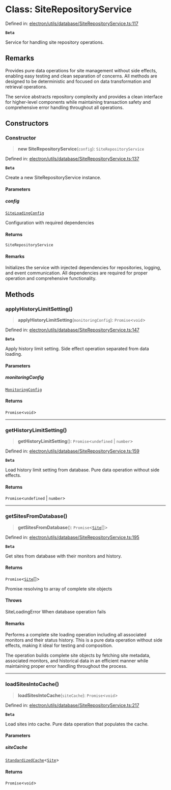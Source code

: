 # Class: SiteRepositoryService

Defined in: [electron/utils/database/SiteRepositoryService.ts:117](https://github.com/Nick2bad4u/Uptime-Watcher/blob/2a45eeb1723f8f7089001af2c92aa07d82dfe7e4/electron/utils/database/SiteRepositoryService.ts#L117)

**`Beta`**

Service for handling site repository operations.

## Remarks

Provides pure data operations for site management without side effects,
enabling easy testing and clean separation of concerns. All methods are
designed to be deterministic and focused on data transformation and
retrieval operations.

The service abstracts repository complexity and provides a clean interface
for higher-level components while maintaining transaction safety and
comprehensive error handling throughout all operations.

## Constructors

### Constructor

> **new SiteRepositoryService**(`config`): `SiteRepositoryService`

Defined in: [electron/utils/database/SiteRepositoryService.ts:137](https://github.com/Nick2bad4u/Uptime-Watcher/blob/2a45eeb1723f8f7089001af2c92aa07d82dfe7e4/electron/utils/database/SiteRepositoryService.ts#L137)

**`Beta`**

Create a new SiteRepositoryService instance.

#### Parameters

##### config

[`SiteLoadingConfig`](../../interfaces/interfaces/SiteLoadingConfig.md)

Configuration with required dependencies

#### Returns

`SiteRepositoryService`

#### Remarks

Initializes the service with injected dependencies for repositories,
logging, and event communication. All dependencies are required
for proper operation and comprehensive functionality.

## Methods

### applyHistoryLimitSetting()

> **applyHistoryLimitSetting**(`monitoringConfig`): `Promise`\<`void`\>

Defined in: [electron/utils/database/SiteRepositoryService.ts:147](https://github.com/Nick2bad4u/Uptime-Watcher/blob/2a45eeb1723f8f7089001af2c92aa07d82dfe7e4/electron/utils/database/SiteRepositoryService.ts#L147)

**`Beta`**

Apply history limit setting.
Side effect operation separated from data loading.

#### Parameters

##### monitoringConfig

[`MonitoringConfig`](../../interfaces/interfaces/MonitoringConfig.md)

#### Returns

`Promise`\<`void`\>

***

### getHistoryLimitSetting()

> **getHistoryLimitSetting**(): `Promise`\<`undefined` \| `number`\>

Defined in: [electron/utils/database/SiteRepositoryService.ts:159](https://github.com/Nick2bad4u/Uptime-Watcher/blob/2a45eeb1723f8f7089001af2c92aa07d82dfe7e4/electron/utils/database/SiteRepositoryService.ts#L159)

**`Beta`**

Load history limit setting from database.
Pure data operation without side effects.

#### Returns

`Promise`\<`undefined` \| `number`\>

***

### getSitesFromDatabase()

> **getSitesFromDatabase**(): `Promise`\<[`Site`](../../../../../shared/types/interfaces/Site.md)[]\>

Defined in: [electron/utils/database/SiteRepositoryService.ts:195](https://github.com/Nick2bad4u/Uptime-Watcher/blob/2a45eeb1723f8f7089001af2c92aa07d82dfe7e4/electron/utils/database/SiteRepositoryService.ts#L195)

**`Beta`**

Get sites from database with their monitors and history.

#### Returns

`Promise`\<[`Site`](../../../../../shared/types/interfaces/Site.md)[]\>

Promise resolving to array of complete site objects

#### Throws

SiteLoadingError When database operation fails

#### Remarks

Performs a complete site loading operation including all associated
monitors and their status history. This is a pure data operation
without side effects, making it ideal for testing and composition.

The operation builds complete site objects by fetching site metadata,
associated monitors, and historical data in an efficient manner while
maintaining proper error handling throughout the process.

***

### loadSitesIntoCache()

> **loadSitesIntoCache**(`siteCache`): `Promise`\<`void`\>

Defined in: [electron/utils/database/SiteRepositoryService.ts:217](https://github.com/Nick2bad4u/Uptime-Watcher/blob/2a45eeb1723f8f7089001af2c92aa07d82dfe7e4/electron/utils/database/SiteRepositoryService.ts#L217)

**`Beta`**

Load sites into cache.
Pure data operation that populates the cache.

#### Parameters

##### siteCache

[`StandardizedCache`](../../../cache/StandardizedCache/classes/StandardizedCache.md)\<[`Site`](../../../../../shared/types/interfaces/Site.md)\>

#### Returns

`Promise`\<`void`\>
